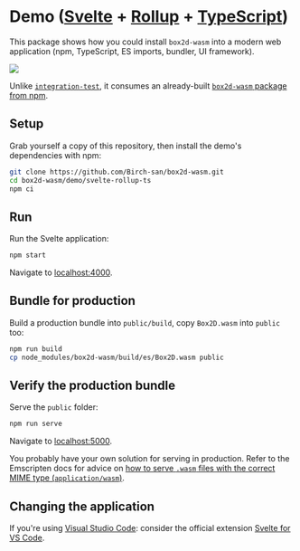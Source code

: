 # Demo ([Svelte](https://svelte.dev/) + [Rollup](https://rollupjs.org/guide/en/) + [TypeScript](https://www.typescriptlang.org/))

This package shows how you could install `box2d-wasm` into a modern web application (npm, TypeScript, ES imports, bundler, UI framework).

![](https://birchlabs.co.uk/box2d-wasm/svelte-demo.gif)

Unlike [`integration-test`](../../integration-test), it consumes an already-built [`box2d-wasm` package from npm](https://www.npmjs.com/package/box2d-wasm).

## Setup

Grab yourself a copy of this repository, then install the demo's dependencies with npm:

```bash
git clone https://github.com/Birch-san/box2d-wasm.git
cd box2d-wasm/demo/svelte-rollup-ts
npm ci
```

## Run

Run the Svelte application:

```bash
npm start
```

Navigate to [localhost:4000](http://localhost:4000).

## Bundle for production

Build a production bundle into `public/build`, copy `Box2D.wasm` into `public` too:

```bash
npm run build
cp node_modules/box2d-wasm/build/es/Box2D.wasm public
```

## Verify the production bundle

Serve the `public` folder:

```bash
npm run serve
```

Navigate to [localhost:5000](http://localhost:5000).

You probably have your own solution for serving in production. Refer to the Emscripten docs for advice on [how to serve `.wasm` files with the correct MIME type (`application/wasm`)](https://emscripten.org/docs/compiling/WebAssembly.html#web-server-setup).

## Changing the application

If you're using [Visual Studio Code](https://code.visualstudio.com/): consider the official extension [Svelte for VS Code](https://marketplace.visualstudio.com/items?itemName=svelte.svelte-vscode).